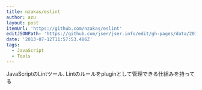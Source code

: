 ```yaml
---
title: nzakas/eslint
author: azu
layout: post
itemUrl: 'https://github.com/nzakas/eslint'
editJSONPath: 'https://github.com/jser/jser.info/edit/gh-pages/data/2013/07/index.json'
date: '2013-07-12T11:57:53.486Z'
tags:
  - JavaScript
  - Tools
---
```

JavaScriptのLintツール.
Lintのルールをpluginとして管理できる仕組みを持ってる
